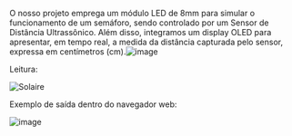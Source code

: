 O nosso projeto emprega um módulo LED de 8mm para simular o funcionamento de um semáforo, sendo controlado por um Sensor de Distância Ultrassônico. Além disso, integramos um display OLED para apresentar, em tempo real, a medida da distância capturada pelo sensor, expressa em centímetros (cm).![image](https://github.com/rngneto/RTOS/assets/139978998/6ce6e660-16e2-4a0a-a30b-6ca8aab918ad)

Leitura:

![Solaire](https://github.com/rngneto/RTOS/assets/139978998/6e253fc4-e335-4115-9f39-3c56c94e95c1)

Exemplo de saída dentro do navegador web:

![image](https://github.com/rngneto/Semaforo-RTOS/assets/139978998/5c96f7fe-c293-4719-ba3f-55e8a8d98142)
